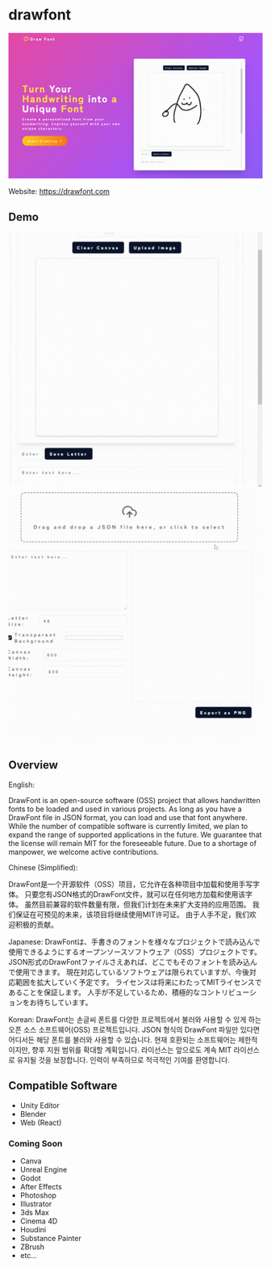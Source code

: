 # drawfont

![image images/drawFontLp.png](images/drawfontLp.png)

Website: https://drawfont.com

## Demo

![image images/demoDrawing.gif](images/demoDrawing.gif)
![image images/demoWriting.gif](images/demoWriting.gif)

## Overview

English:

DrawFont is an open-source software (OSS) project that allows handwritten fonts to be loaded and used in various projects.
As long as you have a DrawFont file in JSON format, you can load and use that font anywhere.
While the number of compatible software is currently limited, we plan to expand the range of supported applications in the future.
We guarantee that the license will remain MIT for the foreseeable future.
Due to a shortage of manpower, we welcome active contributions.

Chinese (Simplified):

DrawFont是一个开源软件（OSS）项目，它允许在各种项目中加载和使用手写字体。
只要您有JSON格式的DrawFont文件，就可以在任何地方加载和使用该字体。
虽然目前兼容的软件数量有限，但我们计划在未来扩大支持的应用范围。
我们保证在可预见的未来，该项目将继续使用MIT许可证。
由于人手不足，我们欢迎积极的贡献。

Japanese:
DrawFontは、手書きのフォントを様々なプロジェクトで読み込んで使用できるようにするオープンソースソフトウェア（OSS）プロジェクトです。 
JSON形式のDrawFontファイルさえあれば、どこでもそのフォントを読み込んで使用できます。
 現在対応しているソフトウェアは限られていますが、今後対応範囲を拡大していく予定です。
ライセンスは将来にわたってMITライセンスであることを保証します。
人手が不足しているため、積極的なコントリビューションをお待ちしています。


Korean:
DrawFont는 손글씨 폰트를 다양한 프로젝트에서 불러와 사용할 수 있게 하는 오픈 소스 소프트웨어(OSS) 프로젝트입니다.
JSON 형식의 DrawFont 파일만 있다면 어디서든 해당 폰트를 불러와 사용할 수 있습니다.
현재 호환되는 소프트웨어는 제한적이지만, 향후 지원 범위를 확대할 계획입니다.
라이선스는 앞으로도 계속 MIT 라이선스로 유지될 것을 보장합니다.
인력이 부족하므로 적극적인 기여를 환영합니다.


## Compatible Software

- Unity Editor
- Blender
- Web (React)

### Coming Soon

- Canva
- Unreal Engine
- Godot
- After Effects
- Photoshop
- Illustrator
- 3ds Max
- Cinema 4D
- Houdini
- Substance Painter
- ZBrush
- etc...
